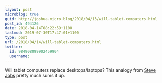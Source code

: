```yaml
---
layout: post
microblog: true
guid: http://joshua.micro.blog/2018/04/13/will-tablet-computers.html
post_id: 494126
date: 2018-04-14T08:22:59+1100
lastmod: 2019-07-30T17:47:01+1100
type: post
url: /2018/04/14/will-tablet-computers.html
twitter:
  id: 984908099902459904
  username: 
---
```

Will tablet computers replace desktops/laptops? This analogy from [Steve Jobs](https://youtu.be/YfJ3QxJYsw8) pretty much sums it up.
